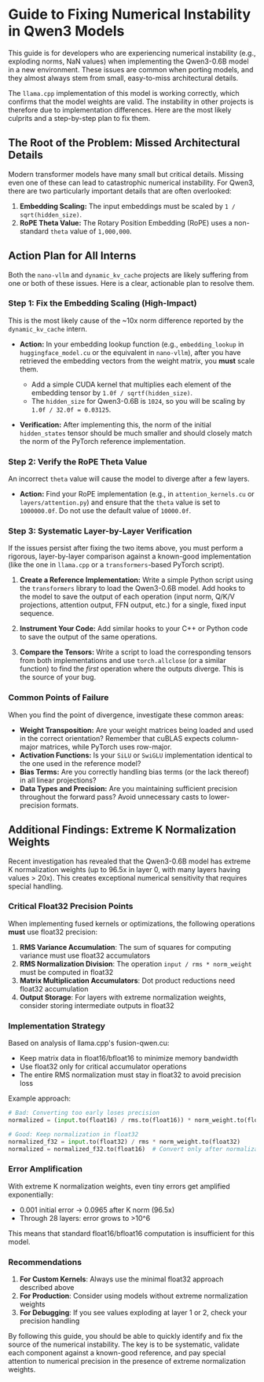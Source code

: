 # Guide to Fixing Numerical Instability in Qwen3 Models

This guide is for developers who are experiencing numerical instability (e.g., exploding norms, NaN values) when implementing the Qwen3-0.6B model in a new environment. These issues are common when porting models, and they almost always stem from small, easy-to-miss architectural details.

The `llama.cpp` implementation of this model is working correctly, which confirms that the model weights are valid. The instability in other projects is therefore due to implementation differences. Here are the most likely culprits and a step-by-step plan to fix them.

## The Root of the Problem: Missed Architectural Details

Modern transformer models have many small but critical details. Missing even one of these can lead to catastrophic numerical instability. For Qwen3, there are two particularly important details that are often overlooked:

1.  **Embedding Scaling:** The input embeddings must be scaled by `1 / sqrt(hidden_size)`.
2.  **RoPE Theta Value:** The Rotary Position Embedding (RoPE) uses a non-standard `theta` value of `1,000,000`.

## Action Plan for All Interns

Both the `nano-vllm` and `dynamic_kv_cache` projects are likely suffering from one or both of these issues. Here is a clear, actionable plan to resolve them.

### Step 1: Fix the Embedding Scaling (High-Impact)

This is the most likely cause of the ~10x norm difference reported by the `dynamic_kv_cache` intern.

*   **Action:** In your embedding lookup function (e.g., `embedding_lookup` in `huggingface_model.cu` or the equivalent in `nano-vllm`), after you have retrieved the embedding vectors from the weight matrix, you **must** scale them.

    *   Add a simple CUDA kernel that multiplies each element of the embedding tensor by `1.0f / sqrtf(hidden_size)`.
    *   The `hidden_size` for Qwen3-0.6B is `1024`, so you will be scaling by `1.0f / 32.0f = 0.03125`.

*   **Verification:** After implementing this, the norm of the initial `hidden_states` tensor should be much smaller and should closely match the norm of the PyTorch reference implementation.

### Step 2: Verify the RoPE Theta Value

An incorrect `theta` value will cause the model to diverge after a few layers.

*   **Action:** Find your RoPE implementation (e.g., in `attention_kernels.cu` or `layers/attention.py`) and ensure that the `theta` value is set to `1000000.0f`. Do not use the default value of `10000.0f`.

### Step 3: Systematic Layer-by-Layer Verification

If the issues persist after fixing the two items above, you must perform a rigorous, layer-by-layer comparison against a known-good implementation (like the one in `llama.cpp` or a `transformers`-based PyTorch script).

1.  **Create a Reference Implementation:** Write a simple Python script using the `transformers` library to load the Qwen3-0.6B model. Add hooks to the model to save the output of each operation (input norm, Q/K/V projections, attention output, FFN output, etc.) for a single, fixed input sequence.

2.  **Instrument Your Code:** Add similar hooks to your C++ or Python code to save the output of the same operations.

3.  **Compare the Tensors:** Write a script to load the corresponding tensors from both implementations and use `torch.allclose` (or a similar function) to find the *first* operation where the outputs diverge. This is the source of your bug.

### Common Points of Failure

When you find the point of divergence, investigate these common areas:

*   **Weight Transposition:** Are your weight matrices being loaded and used in the correct orientation? Remember that cuBLAS expects column-major matrices, while PyTorch uses row-major.
*   **Activation Functions:** Is your `SiLU` or `SwiGLU` implementation identical to the one used in the reference model?
*   **Bias Terms:** Are you correctly handling bias terms (or the lack thereof) in all linear projections?
*   **Data Types and Precision:** Are you maintaining sufficient precision throughout the forward pass? Avoid unnecessary casts to lower-precision formats.

## Additional Findings: Extreme K Normalization Weights

Recent investigation has revealed that the Qwen3-0.6B model has extreme K normalization weights (up to 96.5x in layer 0, with many layers having values > 20x). This creates exceptional numerical sensitivity that requires special handling.

### Critical Float32 Precision Points

When implementing fused kernels or optimizations, the following operations **must** use float32 precision:

1. **RMS Variance Accumulation**: The sum of squares for computing variance must use float32 accumulators
2. **RMS Normalization Division**: The operation `input / rms * norm_weight` must be computed in float32
3. **Matrix Multiplication Accumulators**: Dot product reductions need float32 accumulation
4. **Output Storage**: For layers with extreme normalization weights, consider storing intermediate outputs in float32

### Implementation Strategy

Based on analysis of llama.cpp's fusion-qwen.cu:
- Keep matrix data in float16/bfloat16 to minimize memory bandwidth
- Use float32 only for critical accumulator operations
- The entire RMS normalization must stay in float32 to avoid precision loss

Example approach:
```python
# Bad: Converting too early loses precision
normalized = (input.to(float16) / rms.to(float16)) * norm_weight.to(float16)

# Good: Keep normalization in float32
normalized_f32 = input.to(float32) / rms * norm_weight.to(float32)
normalized = normalized_f32.to(float16)  # Convert only after normalization
```

### Error Amplification

With extreme K normalization weights, even tiny errors get amplified exponentially:
- 0.001 initial error → 0.0965 after K norm (96.5x)
- Through 28 layers: error grows to >10^6

This means that standard float16/bfloat16 computation is insufficient for this model.

### Recommendations

1. **For Custom Kernels**: Always use the minimal float32 approach described above
2. **For Production**: Consider using models without extreme normalization weights
3. **For Debugging**: If you see values exploding at layer 1 or 2, check your precision handling

By following this guide, you should be able to quickly identify and fix the source of the numerical instability. The key is to be systematic, validate each component against a known-good reference, and pay special attention to numerical precision in the presence of extreme normalization weights.
